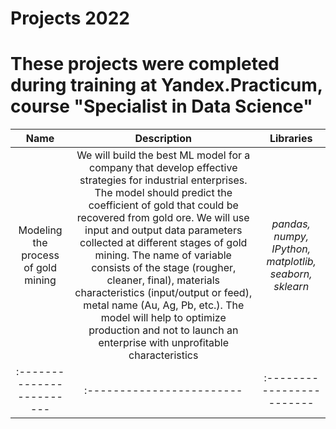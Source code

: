 # Projects 2022

# These projects were completed during training at Yandex.Practicum, course "Specialist in Data Science"

| Name |  Description | Libraries         |
| :------------------------: | :------------------------: |:------------------------:|
|  Modeling the process of gold mining | We will build the best ML model for a company that develop effective strategies for industrial enterprises. The model should predict the coefficient of gold that could be recovered from gold ore. We will use input and output data parameters collected at different stages of gold mining. The name of variable consists of the stage (rougher, cleaner, final), materials characteristics (input/output or feed), metal name (Au, Ag, Pb, etc.). The model will help to optimize production and not to launch an enterprise with unprofitable characteristics | *pandas, numpy, IPython, matplotlib, seaborn, sklearn*|
| :------------------------ | :------------------------ |:------------------------ |
